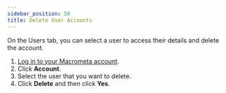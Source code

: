 ```yaml
---
sidebar_position: 50
title: Delete User Accounts
---
```


On the Users tab, you can select a user to access their details and delete the account.

1. [Log in to your Macrometa account](https://auth.paas.macrometa.io/).
1. Click **Account**.
1. Select the user that you want to delete.
1. Click **Delete** and then click **Yes**.
